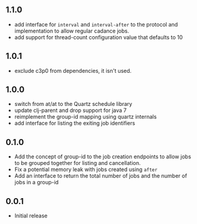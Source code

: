 ## 1.1.0
 * add interface for `interval` and `interval-after` to the
 protocol and implementation to allow regular cadance jobs.
 * add support for thread-count configuration value that defaults to 10

## 1.0.1
 * exclude c3p0 from dependencies, it isn't used.

## 1.0.0
 * switch from at/at to the Quartz schedule library
 * update clj-parent and drop support for java 7
 * reimplement the group-id mapping using quartz internals
 * add interface for listing the exiting job identifiers

## 0.1.0
 * Add the concept of group-id to the job creation endpoints to allow
 jobs to be grouped together for listing and cancellation.
 * Fix a potential memory leak with jobs created using `after`
 * Add an interface to return the total number of jobs and the number
 of jobs in a group-id

## 0.0.1
 * Initial release
